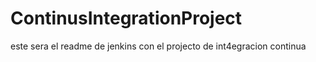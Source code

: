 # ContinusIntegrationProject

este sera el readme de jenkins con el projecto de int4egracion continua